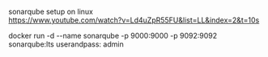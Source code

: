 sonarqube setup on linux   
https://www.youtube.com/watch?v=Ld4uZpR55FU&list=LL&index=2&t=10s


 docker run -d --name sonarqube -p 9000:9000 -p 9092:9092 sonarqube:lts
 userandpass: admin
